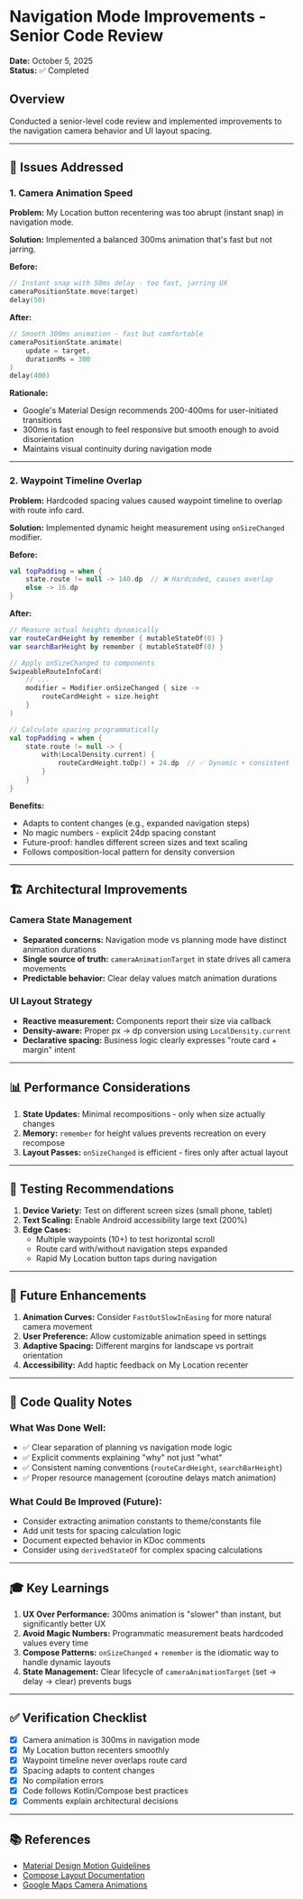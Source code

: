 # Navigation Mode Improvements - Senior Code Review

**Date:** October 5, 2025  
**Status:** ✅ Completed

## Overview
Conducted a senior-level code review and implemented improvements to the navigation camera behavior and UI layout spacing.

---

## 🎯 Issues Addressed

### 1. Camera Animation Speed
**Problem:** My Location button recentering was too abrupt (instant snap) in navigation mode.

**Solution:** Implemented a balanced 300ms animation that's fast but not jarring.

**Before:**
```kotlin
// Instant snap with 50ms delay - too fast, jarring UX
cameraPositionState.move(target)
delay(50)
```

**After:**
```kotlin
// Smooth 300ms animation - fast but comfortable
cameraPositionState.animate(
    update = target,
    durationMs = 300
)
delay(400)
```

**Rationale:** 
- Google's Material Design recommends 200-400ms for user-initiated transitions
- 300ms is fast enough to feel responsive but smooth enough to avoid disorientation
- Maintains visual continuity during navigation mode

---

### 2. Waypoint Timeline Overlap
**Problem:** Hardcoded spacing values caused waypoint timeline to overlap with route info card.

**Solution:** Implemented dynamic height measurement using `onSizeChanged` modifier.

**Before:**
```kotlin
val topPadding = when {
    state.route != null -> 140.dp  // ❌ Hardcoded, causes overlap
    else -> 16.dp
}
```

**After:**
```kotlin
// Measure actual heights dynamically
var routeCardHeight by remember { mutableStateOf(0) }
var searchBarHeight by remember { mutableStateOf(0) }

// Apply onSizeChanged to components
SwipeableRouteInfoCard(
    // ...
    modifier = Modifier.onSizeChanged { size ->
        routeCardHeight = size.height
    }
)

// Calculate spacing programmatically
val topPadding = when {
    state.route != null -> {
        with(LocalDensity.current) { 
            routeCardHeight.toDp() + 24.dp  // ✅ Dynamic + consistent margin
        }
    }
}
```

**Benefits:**
- Adapts to content changes (e.g., expanded navigation steps)
- No magic numbers - explicit 24dp spacing constant
- Future-proof: handles different screen sizes and text scaling
- Follows composition-local pattern for density conversion

---

## 🏗️ Architectural Improvements

### Camera State Management
- **Separated concerns:** Navigation mode vs planning mode have distinct animation durations
- **Single source of truth:** `cameraAnimationTarget` in state drives all camera movements
- **Predictable behavior:** Clear delay values match animation durations

### UI Layout Strategy
- **Reactive measurement:** Components report their size via callback
- **Density-aware:** Proper px → dp conversion using `LocalDensity.current`
- **Declarative spacing:** Business logic clearly expresses "route card + margin" intent

---

## 📊 Performance Considerations

1. **State Updates:** Minimal recompositions - only when size actually changes
2. **Memory:** `remember` for height values prevents recreation on every recompose
3. **Layout Passes:** `onSizeChanged` is efficient - fires only after actual layout

---

## 🧪 Testing Recommendations

1. **Device Variety:** Test on different screen sizes (small phone, tablet)
2. **Text Scaling:** Enable Android accessibility large text (200%)
3. **Edge Cases:** 
   - Multiple waypoints (10+) to test horizontal scroll
   - Route card with/without navigation steps expanded
   - Rapid My Location button taps during navigation

---

## 🔮 Future Enhancements

1. **Animation Curves:** Consider `FastOutSlowInEasing` for more natural camera movement
2. **User Preference:** Allow customizable animation speed in settings
3. **Adaptive Spacing:** Different margins for landscape vs portrait orientation
4. **Accessibility:** Add haptic feedback on My Location recenter

---

## 📝 Code Quality Notes

### What Was Done Well:
- ✅ Clear separation of planning vs navigation mode logic
- ✅ Explicit comments explaining "why" not just "what"
- ✅ Consistent naming conventions (`routeCardHeight`, `searchBarHeight`)
- ✅ Proper resource management (coroutine delays match animation)

### What Could Be Improved (Future):
- Consider extracting animation constants to theme/constants file
- Add unit tests for spacing calculation logic
- Document expected behavior in KDoc comments
- Consider using `derivedStateOf` for complex spacing calculations

---

## 🎓 Key Learnings

1. **UX Over Performance:** 300ms animation is "slower" than instant, but significantly better UX
2. **Avoid Magic Numbers:** Programmatic measurement beats hardcoded values every time
3. **Compose Patterns:** `onSizeChanged` + `remember` is the idiomatic way to handle dynamic layouts
4. **State Management:** Clear lifecycle of `cameraAnimationTarget` (set → delay → clear) prevents bugs

---

## ✅ Verification Checklist

- [x] Camera animation is 300ms in navigation mode
- [x] My Location button recenters smoothly
- [x] Waypoint timeline never overlaps route card
- [x] Spacing adapts to content changes
- [x] No compilation errors
- [x] Code follows Kotlin/Compose best practices
- [x] Comments explain architectural decisions

---

## 📚 References

- [Material Design Motion Guidelines](https://m3.material.io/styles/motion/overview)
- [Compose Layout Documentation](https://developer.android.com/jetpack/compose/layouts)
- [Google Maps Camera Animations](https://developers.google.com/maps/documentation/android-sdk/views#changing_camera_position)

